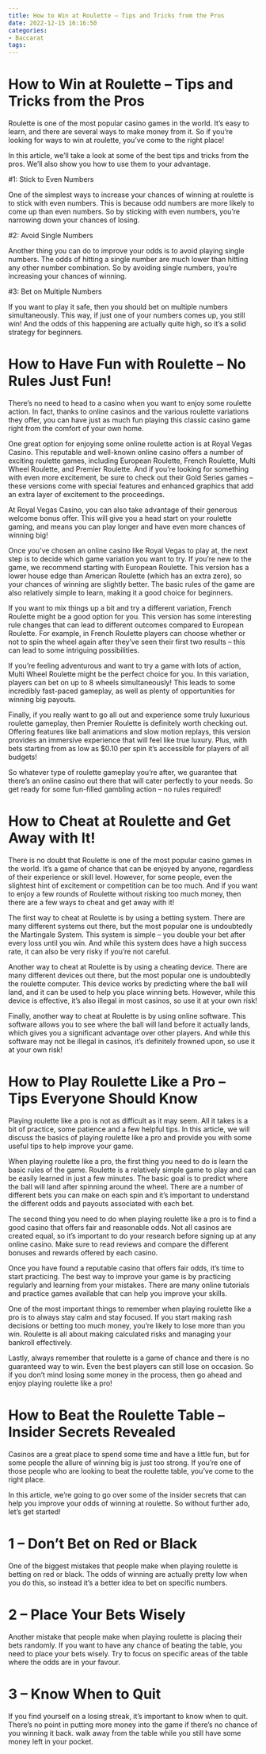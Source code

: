 ```yaml
---
title: How to Win at Roulette – Tips and Tricks from the Pros
date: 2022-12-15 16:16:50
categories:
- Baccarat
tags:
---
```



#  How to Win at Roulette – Tips and Tricks from the Pros

Roulette is one of the most popular casino games in the world. It’s easy to learn, and there are several ways to make money from it. So if you’re looking for ways to win at roulette, you’ve come to the right place!

In this article, we’ll take a look at some of the best tips and tricks from the pros. We’ll also show you how to use them to your advantage.

#1: Stick to Even Numbers

One of the simplest ways to increase your chances of winning at roulette is to stick with even numbers. This is because odd numbers are more likely to come up than even numbers. So by sticking with even numbers, you’re narrowing down your chances of losing.

#2: Avoid Single Numbers

Another thing you can do to improve your odds is to avoid playing single numbers. The odds of hitting a single number are much lower than hitting any other number combination. So by avoiding single numbers, you’re increasing your chances of winning.

#3: Bet on Multiple Numbers

If you want to play it safe, then you should bet on multiple numbers simultaneously. This way, if just one of your numbers comes up, you still win! And the odds of this happening are actually quite high, so it’s a solid strategy for beginners.

#  How to Have Fun with Roulette – No Rules Just Fun!

There’s no need to head to a casino when you want to enjoy some roulette action. In fact, thanks to online casinos and the various roulette variations they offer, you can have just as much fun playing this classic casino game right from the comfort of your own home.

One great option for enjoying some online roulette action is at Royal Vegas Casino. This reputable and well-known online casino offers a number of exciting roulette games, including European Roulette, French Roulette, Multi Wheel Roulette, and Premier Roulette. And if you’re looking for something with even more excitement, be sure to check out their Gold Series games – these versions come with special features and enhanced graphics that add an extra layer of excitement to the proceedings.

At Royal Vegas Casino, you can also take advantage of their generous welcome bonus offer. This will give you a head start on your roulette gaming, and means you can play longer and have even more chances of winning big!

Once you’ve chosen an online casino like Royal Vegas to play at, the next step is to decide which game variation you want to try. If you’re new to the game, we recommend starting with European Roulette. This version has a lower house edge than American Roulette (which has an extra zero), so your chances of winning are slightly better. The basic rules of the game are also relatively simple to learn, making it a good choice for beginners.

If you want to mix things up a bit and try a different variation, French Roulette might be a good option for you. This version has some interesting rule changes that can lead to different outcomes compared to European Roulette. For example, in French Roulette players can choose whether or not to spin the wheel again after they’ve seen their first two results – this can lead to some intriguing possibilities.

If you’re feeling adventurous and want to try a game with lots of action, Multi Wheel Roulette might be the perfect choice for you. In this variation, players can bet on up to 8 wheels simultaneously! This leads to some incredibly fast-paced gameplay, as well as plenty of opportunities for winning big payouts.

Finally, if you really want to go all out and experience some truly luxurious roulette gameplay, then Premier Roulette is definitely worth checking out. Offering features like ball animations and slow motion replays, this version provides an immersive experience that will feel like true luxury. Plus, with bets starting from as low as $0.10 per spin it’s accessible for players of all budgets!

So whatever type of roulette gameplay you’re after, we guarantee that there’s an online casino out there that will cater perfectly to your needs. So get ready for some fun-filled gambling action – no rules required!

#  How to Cheat at Roulette and Get Away with It!

There is no doubt that Roulette is one of the most popular casino games in the world. It’s a game of chance that can be enjoyed by anyone, regardless of their experience or skill level. However, for some people, even the slightest hint of excitement or competition can be too much. And if you want to enjoy a few rounds of Roulette without risking too much money, then there are a few ways to cheat and get away with it!

The first way to cheat at Roulette is by using a betting system. There are many different systems out there, but the most popular one is undoubtedly the Martingale System. This system is simple – you double your bet after every loss until you win. And while this system does have a high success rate, it can also be very risky if you’re not careful.

Another way to cheat at Roulette is by using a cheating device. There are many different devices out there, but the most popular one is undoubtedly the roulette computer. This device works by predicting where the ball will land, and it can be used to help you place winning bets. However, while this device is effective, it’s also illegal in most casinos, so use it at your own risk!

Finally, another way to cheat at Roulette is by using online software. This software allows you to see where the ball will land before it actually lands, which gives you a significant advantage over other players. And while this software may not be illegal in casinos, it’s definitely frowned upon, so use it at your own risk!

#  How to Play Roulette Like a Pro – Tips Everyone Should Know

Playing roulette like a pro is not as difficult as it may seem. All it takes is a bit of practice, some patience and a few helpful tips. In this article, we will discuss the basics of playing roulette like a pro and provide you with some useful tips to help improve your game.

When playing roulette like a pro, the first thing you need to do is learn the basic rules of the game. Roulette is a relatively simple game to play and can be easily learned in just a few minutes. The basic goal is to predict where the ball will land after spinning around the wheel. There are a number of different bets you can make on each spin and it’s important to understand the different odds and payouts associated with each bet.

The second thing you need to do when playing roulette like a pro is to find a good casino that offers fair and reasonable odds. Not all casinos are created equal, so it’s important to do your research before signing up at any online casino. Make sure to read reviews and compare the different bonuses and rewards offered by each casino.

Once you have found a reputable casino that offers fair odds, it’s time to start practicing. The best way to improve your game is by practicing regularly and learning from your mistakes. There are many online tutorials and practice games available that can help you improve your skills.

One of the most important things to remember when playing roulette like a pro is to always stay calm and stay focused. If you start making rash decisions or betting too much money, you’re likely to lose more than you win. Roulette is all about making calculated risks and managing your bankroll effectively.

Lastly, always remember that roulette is a game of chance and there is no guaranteed way to win. Even the best players can still lose on occasion. So if you don’t mind losing some money in the process, then go ahead and enjoy playing roulette like a pro!

#  How to Beat the Roulette Table – Insider Secrets Revealed

Casinos are a great place to spend some time and have a little fun, but for some people the allure of winning big is just too strong. If you’re one of those people who are looking to beat the roulette table, you’ve come to the right place.

In this article, we’re going to go over some of the insider secrets that can help you improve your odds of winning at roulette. So without further ado, let’s get started!

# 1 – Don’t Bet on Red or Black

One of the biggest mistakes that people make when playing roulette is betting on red or black. The odds of winning are actually pretty low when you do this, so instead it’s a better idea to bet on specific numbers.

# 2 – Place Your Bets Wisely

Another mistake that people make when playing roulette is placing their bets randomly. If you want to have any chance of beating the table, you need to place your bets wisely. Try to focus on specific areas of the table where the odds are in your favour.

# 3 – Know When to Quit

If you find yourself on a losing streak, it’s important to know when to quit. There’s no point in putting more money into the game if there’s no chance of you winning it back. walk away from the table while you still have some money left in your pocket.